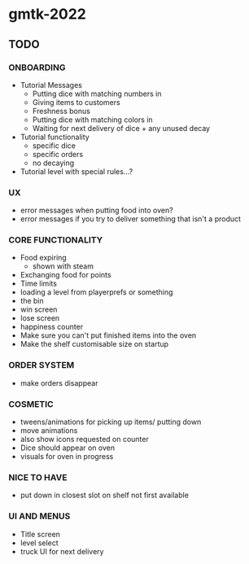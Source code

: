 # gmtk-2022

## TODO

### ONBOARDING
* Tutorial Messages
    * Putting dice with matching numbers in
    * Giving items to customers
    * Freshness bonus
    * Putting dice with matching colors in
    * Waiting for next delivery of dice + any unused decay
* Tutorial functionality
    * specific dice
    * specific orders
    * no decaying
* Tutorial level with special rules...?

### UX
* error messages when putting food into oven?
* error messages if you try to deliver something that isn't a product

### CORE FUNCTIONALITY
* Food expiring
    * shown with steam
* Exchanging food for points
* Time limits
* loading a level from playerprefs or something
* the bin
* win screen
* lose screen
* happiness counter
* Make sure you can't put finished items into the oven
* Make the shelf customisable size on startup

### ORDER SYSTEM
* make orders disappear

### COSMETIC
* tweens/animations for picking up items/ putting down
* move animations
* also show icons requested on counter
* Dice should appear on oven
* visuals for oven in progress

### NICE TO HAVE
* put down in closest slot on shelf not first available

### UI AND MENUS
* Title screen
* level select
* truck UI for next delivery